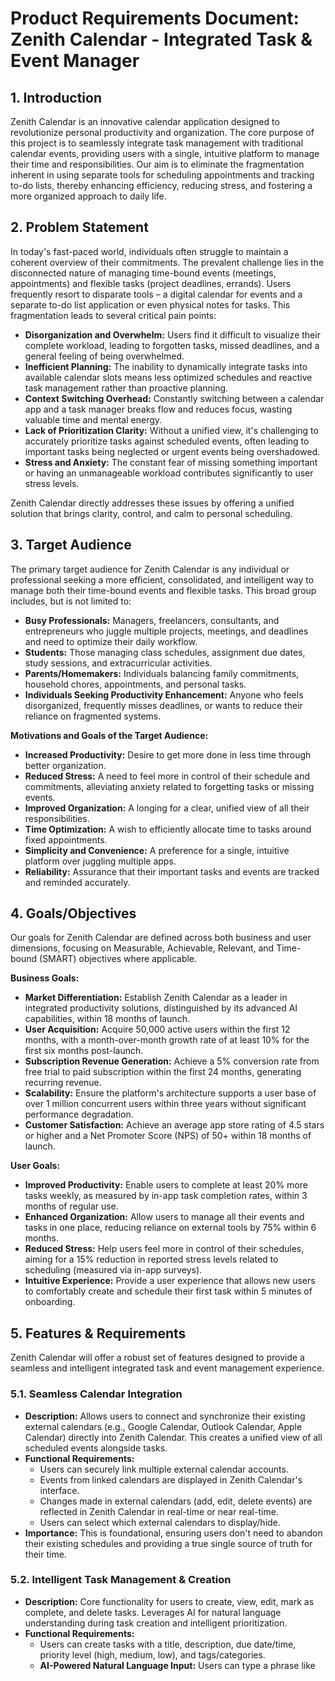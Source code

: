 # Product Requirements Document: Zenith Calendar - Integrated Task & Event Manager

## 1. Introduction

Zenith Calendar is an innovative calendar application designed to revolutionize personal productivity and organization. The core purpose of this project is to seamlessly integrate task management with traditional calendar events, providing users with a single, intuitive platform to manage their time and responsibilities. Our aim is to eliminate the fragmentation inherent in using separate tools for scheduling appointments and tracking to-do lists, thereby enhancing efficiency, reducing stress, and fostering a more organized approach to daily life.

## 2. Problem Statement

In today's fast-paced world, individuals often struggle to maintain a coherent overview of their commitments. The prevalent challenge lies in the disconnected nature of managing time-bound events (meetings, appointments) and flexible tasks (project deadlines, errands). Users frequently resort to disparate tools – a digital calendar for events and a separate to-do list application or even physical notes for tasks. This fragmentation leads to several critical pain points:

*   **Disorganization and Overwhelm:** Users find it difficult to visualize their complete workload, leading to forgotten tasks, missed deadlines, and a general feeling of being overwhelmed.
*   **Inefficient Planning:** The inability to dynamically integrate tasks into available calendar slots means less optimized schedules and reactive task management rather than proactive planning.
*   **Context Switching Overhead:** Constantly switching between a calendar app and a task manager breaks flow and reduces focus, wasting valuable time and mental energy.
*   **Lack of Prioritization Clarity:** Without a unified view, it's challenging to accurately prioritize tasks against scheduled events, often leading to important tasks being neglected or urgent events being overshadowed.
*   **Stress and Anxiety:** The constant fear of missing something important or having an unmanageable workload contributes significantly to user stress levels.

Zenith Calendar directly addresses these issues by offering a unified solution that brings clarity, control, and calm to personal scheduling.

## 3. Target Audience

The primary target audience for Zenith Calendar is any individual or professional seeking a more efficient, consolidated, and intelligent way to manage both their time-bound events and flexible tasks. This broad group includes, but is not limited to:

*   **Busy Professionals:** Managers, freelancers, consultants, and entrepreneurs who juggle multiple projects, meetings, and deadlines and need to optimize their daily workflow.
*   **Students:** Those managing class schedules, assignment due dates, study sessions, and extracurricular activities.
*   **Parents/Homemakers:** Individuals balancing family commitments, household chores, appointments, and personal tasks.
*   **Individuals Seeking Productivity Enhancement:** Anyone who feels disorganized, frequently misses deadlines, or wants to reduce their reliance on fragmented systems.

**Motivations and Goals of the Target Audience:**

*   **Increased Productivity:** Desire to get more done in less time through better organization.
*   **Reduced Stress:** A need to feel more in control of their schedule and commitments, alleviating anxiety related to forgetting tasks or missing events.
*   **Improved Organization:** A longing for a clear, unified view of all their responsibilities.
*   **Time Optimization:** A wish to efficiently allocate time to tasks around fixed appointments.
*   **Simplicity and Convenience:** A preference for a single, intuitive platform over juggling multiple apps.
*   **Reliability:** Assurance that their important tasks and events are tracked and reminded accurately.

## 4. Goals/Objectives

Our goals for Zenith Calendar are defined across both business and user dimensions, focusing on Measurable, Achievable, Relevant, and Time-bound (SMART) objectives where applicable.

**Business Goals:**

*   **Market Differentiation:** Establish Zenith Calendar as a leader in integrated productivity solutions, distinguished by its advanced AI capabilities, within 18 months of launch.
*   **User Acquisition:** Acquire 50,000 active users within the first 12 months, with a month-over-month growth rate of at least 10% for the first six months post-launch.
*   **Subscription Revenue Generation:** Achieve a 5% conversion rate from free trial to paid subscription within the first 24 months, generating recurring revenue.
*   **Scalability:** Ensure the platform's architecture supports a user base of over 1 million concurrent users within three years without significant performance degradation.
*   **Customer Satisfaction:** Achieve an average app store rating of 4.5 stars or higher and a Net Promoter Score (NPS) of 50+ within 18 months of launch.

**User Goals:**

*   **Improved Productivity:** Enable users to complete at least 20% more tasks weekly, as measured by in-app task completion rates, within 3 months of regular use.
*   **Enhanced Organization:** Allow users to manage all their events and tasks in one place, reducing reliance on external tools by 75% within 6 months.
*   **Reduced Stress:** Help users feel more in control of their schedules, aiming for a 15% reduction in reported stress levels related to scheduling (measured via in-app surveys).
*   **Intuitive Experience:** Provide a user experience that allows new users to comfortably create and schedule their first task within 5 minutes of onboarding.

## 5. Features & Requirements

Zenith Calendar will offer a robust set of features designed to provide a seamless and intelligent integrated task and event management experience.

### 5.1. Seamless Calendar Integration

*   **Description:** Allows users to connect and synchronize their existing external calendars (e.g., Google Calendar, Outlook Calendar, Apple Calendar) directly into Zenith Calendar. This creates a unified view of all scheduled events alongside tasks.
*   **Functional Requirements:**
    *   Users can securely link multiple external calendar accounts.
    *   Events from linked calendars are displayed in Zenith Calendar's interface.
    *   Changes made in external calendars (add, edit, delete events) are reflected in Zenith Calendar in real-time or near real-time.
    *   Users can select which external calendars to display/hide.
*   **Importance:** This is foundational, ensuring users don't need to abandon their existing schedules and providing a true single source of truth for their time.

### 5.2. Intelligent Task Management & Creation

*   **Description:** Core functionality for users to create, view, edit, mark as complete, and delete tasks. Leverages AI for natural language understanding during task creation and intelligent prioritization.
*   **Functional Requirements:**
    *   Users can create tasks with a title, description, due date/time, priority level (high, medium, low), and tags/categories.
    *   **AI-Powered Natural Language Input:** Users can type a phrase like 
